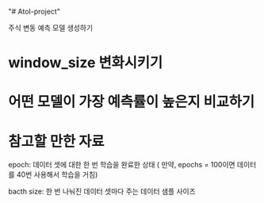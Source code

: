 "# AtoI-project" 


주식 변동 예측 모델 생성하기
# window_size 변화시키기
# 어떤 모델이 가장 예측률이 높은지 비교하기
# 참고할 만한 자료
epoch: 데이터 셋에 대한 한 번 학습을 완료한 상태 ( 만약, epochs = 100이면 데이터를 40번 사용해서 학습을 거침)

bacth size: 한 번 나눠진 데이터 셋마다 주는 데이터 샘플 사이즈
